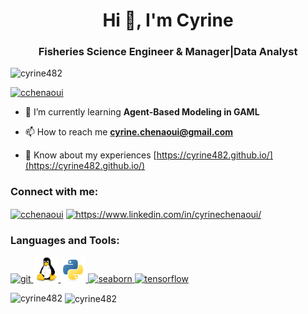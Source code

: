 <h1 align="center">Hi 👋, I'm Cyrine</h1>
<h3 align="center">Fisheries Science Engineer & Manager|Data Analyst</h3>

<p align="left"> <img src="https://komarev.com/ghpvc/?username=cyrine482&label=Profile%20views&color=0e75b6&style=flat" alt="cyrine482" /> </p>

<p align="left"> <a href="https://twitter.com/cchenaoui" target="blank"><img src="https://img.shields.io/twitter/follow/cchenaoui?logo=twitter&style=for-the-badge" alt="cchenaoui" /></a> </p>

- 🌱 I’m currently learning **Agent-Based Modeling in GAML**

- 📫 How to reach me **cyrine.chenaoui@gmail.com**

- 📄 Know about my experiences [https://cyrine482.github.io/](https://cyrine482.github.io/)

<h3 align="left">Connect with me:</h3>
<p align="left">
<a href="https://twitter.com/cchenaoui" target="blank"><img align="center" src="https://raw.githubusercontent.com/rahuldkjain/github-profile-readme-generator/master/src/images/icons/Social/twitter.svg" alt="cchenaoui" height="30" width="40" /></a>
<a href="https://linkedin.com/in/https://www.linkedin.com/in/cyrinechenaoui/" target="blank"><img align="center" src="https://raw.githubusercontent.com/rahuldkjain/github-profile-readme-generator/master/src/images/icons/Social/linked-in-alt.svg" alt="https://www.linkedin.com/in/cyrinechenaoui/" height="30" width="40" /></a>
</p>

<h3 align="left">Languages and Tools:</h3>
<p align="left"> <a href="https://git-scm.com/" target="_blank" rel="noreferrer"> <img src="https://www.vectorlogo.zone/logos/git-scm/git-scm-icon.svg" alt="git" width="40" height="40"/> </a> <a href="https://www.linux.org/" target="_blank" rel="noreferrer"> <img src="https://raw.githubusercontent.com/devicons/devicon/master/icons/linux/linux-original.svg" alt="linux" width="40" height="40"/> </a> <a href="https://www.python.org" target="_blank" rel="noreferrer"> <img src="https://raw.githubusercontent.com/devicons/devicon/master/icons/python/python-original.svg" alt="python" width="40" height="40"/> </a> <a href="https://seaborn.pydata.org/" target="_blank" rel="noreferrer"> <img src="https://seaborn.pydata.org/_images/logo-mark-lightbg.svg" alt="seaborn" width="40" height="40"/> </a> <a href="https://www.tensorflow.org" target="_blank" rel="noreferrer"> <img src="https://www.vectorlogo.zone/logos/tensorflow/tensorflow-icon.svg" alt="tensorflow" width="40" height="40"/> </a> </p>

<p><img align="left" src="https://github-readme-stats.vercel.app/api/top-langs?username=cyrine482&show_icons=true&locale=en&layout=compact" alt="cyrine482" /></p>

<p>&nbsp;<img align="center" src="https://github-readme-stats.vercel.app/api?username=cyrine482&show_icons=true&locale=en" alt="cyrine482" /></p>

